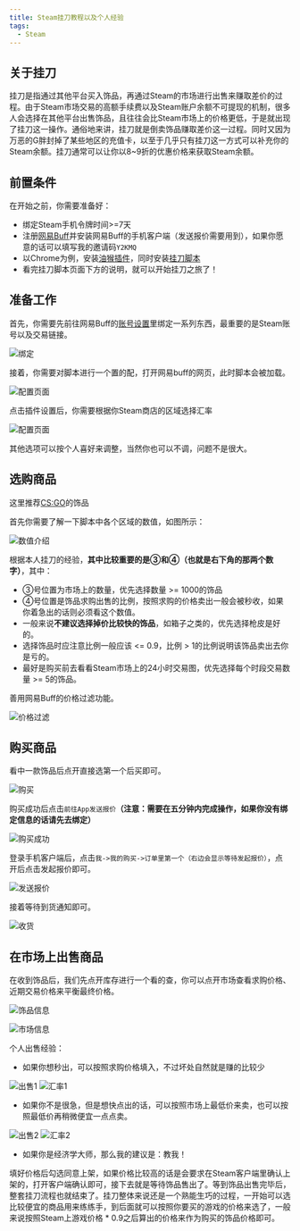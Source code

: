```yaml
---
title: Steam挂刀教程以及个人经验
tags: 
  - Steam
---
```


## 关于挂刀
挂刀是指通过其他平台买入饰品，再通过Steam的市场进行出售来赚取差价的过程。由于Steam市场交易的高额手续费以及Steam账户余额不可提现的机制，很多人会选择在其他平台出售饰品，且往往会比Steam市场上的价格更低，于是就出现了挂刀这一操作。通俗地来讲，挂刀就是倒卖饰品赚取差价这一过程。同时又因为万恶的G胖封掉了某些地区的充值卡，以至于几乎只有挂刀这一方式可以补充你的Steam余额。挂刀通常可以让你以8~9折的优惠价格来获取Steam余额。


## 前置条件
在开始之前，你需要准备好：
- 绑定Steam手机令牌时间>=7天
- 注册[网易Buff](https://buff.163.com/)并安装网易Buff的手机客户端（发送报价需要用到），如果你愿意的话可以填写我的邀请码`Y2KMQ`
- 以Chrome为例，安装[油猴插件](https://chrome.google.com/webstore/detail/tampermonkey/dhdgffkkebhmkfjojejmpbldmpobfkfo?hl=zh-CN)，同时安装[挂刀脚本](https://greasyfork.org/zh-CN/scripts/410137-%E7%BD%91%E6%98%93buff%E4%BB%B7%E6%A0%BC%E6%AF%94%E4%BE%8B-%E6%89%BE%E6%8C%82%E5%88%80-%E6%8F%92%E4%BB%B6)
- 看完挂刀脚本页面下方的说明，就可以开始挂刀之旅了！


## 准备工作
首先，你需要先前往网易Buff的[账号设置](https://buff.163.com/user-center/profile)里绑定一系列东西，最重要的是Steam账号以及交易链接。

![绑定](/assets/img/steam_gd/bind.png)

接着，你需要对脚本进行一个置的配，打开网易buff的网页，此时脚本会被加载。

![配置页面](/assets/img/steam_gd/configuration_script.png)

点击插件设置后，你需要根据你Steam商店的区域选择汇率

![配置页面](/assets/img/steam_gd/configuration_script_panel.png)

其他选项可以按个人喜好来调整，当然你也可以不调，问题不是很大。


## 选购商品
这里推荐[CS:GO](https://buff.163.com/market/csgo#tab=selling&page_num=1)的饰品

首先你需要了解一下脚本中各个区域的数值，如图所示：

![数值介绍](/assets/img/steam_gd/script_info.png)

根据本人挂刀的经验，**其中比较重要的是③和④（也就是右下角的那两个数字）**，其中：
- ③号位置为市场上的数量，优先选择数量 >= 1000的饰品
- ④号位置是饰品求购出售的比例，按照求购的价格卖出一般会被秒收，如果你着急出的话则必须看这个数值。
- 一般来说**不建议选择掉价比较快的饰品**，如箱子之类的，优先选择枪皮是好的。
- 选择饰品时应注意比例一般应该 <= 0.9，比例 > 1的比例说明该饰品卖出去你是亏的。
- 最好是购买前去看看Steam市场上的24小时交易图，优先选择每个时段交易数量 >= 5的饰品。

善用网易Buff的价格过滤功能。

![价格过滤](/assets/img/steam_gd/price_filter.png)


## 购买商品
看中一款饰品后点开直接选第一个后买即可。

![购买](/assets/img/steam_gd/buy.png)

购买成功后点击`前往App发送报价`**（注意：需要在五分钟内完成操作，如果你没有绑定信息的话请先去绑定）**

![购买成功](/assets/img/steam_gd/buy_success.png)

登录手机客户端后，点击`我->我的购买->订单里第一个（右边会显示等待发起报价）`，点开后点击发起报价即可。

![发送报价](/assets/img/steam_gd/send_offer.png)

接着等待到货通知即可。

![收货](/assets/img/steam_gd/received.png)


## 在市场上出售商品
在收到饰品后，我们先点开库存进行一个看的查，你可以点开市场查看求购价格、近期交易价格来平衡最终价格。

![饰品信息](/assets/img/steam_gd/item_info.png)

![市场信息](/assets/img/steam_gd/market_info.png)

个人出售经验：
- 如果你想秒出，可以按照求购价格填入，不过坏处自然就是赚的比较少

![出售1](/assets/img/steam_gd/sell_price1.png)
![汇率1](/assets/img/steam_gd/sell_info1.png)

- 如果你不是很急，但是想快点出的话，可以按照市场上最低价来卖，也可以按照最低价再稍微便宜一点点卖。

![出售2](/assets/img/steam_gd/sell_price2.png)
![汇率2](/assets/img/steam_gd/sell_info2.png)

- 如果你是经济学大师，那么我的建议是：教我！
  
填好价格后勾选同意上架，如果价格比较高的话是会要求在Steam客户端里确认上架的，打开客户端确认即可，接下去就是等待饰品售出了。等到饰品出售完毕后，整套挂刀流程也就结束了。挂刀整体来说还是一个熟能生巧的过程，一开始可以选比较便宜的商品用来练练手，到后面就可以按照你要买的游戏的价格来选了，一般来说按照Steam上游戏价格 * 0.9之后算出的价格来作为购买的饰品价格即可。